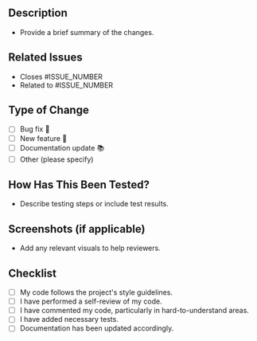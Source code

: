 ## Description
- Provide a brief summary of the changes.
## Related Issues
<!-- Link to relevant issues. Use keywords like Closes, Fixes, Resolves to auto-close issues. -->
- Closes #ISSUE_NUMBER
- Related to #ISSUE_NUMBER


## Type of Change
- [ ] Bug fix 🐛
- [ ] New feature 🚀
- [ ] Documentation update 📚
- [ ] Other (please specify)

## How Has This Been Tested?
- Describe testing steps or include test results.

## Screenshots (if applicable)
- Add any relevant visuals to help reviewers.

## Checklist
- [ ] My code follows the project's style guidelines.
- [ ] I have performed a self-review of my code.
- [ ] I have commented my code, particularly in hard-to-understand areas.
- [ ] I have added necessary tests.
- [ ] Documentation has been updated accordingly.